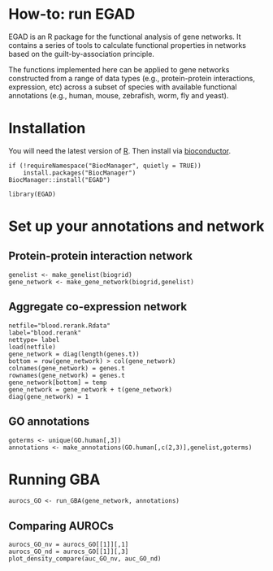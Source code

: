 # How-to: run EGAD 

EGAD is an R package for the functional analysis of gene networks. It contains a series of tools to calculate functional properties in networks based on the guilt-by-association principle. 

The functions implemented here can be applied to gene networks constructed from a range of data types (e.g., protein-protein interactions, expression, etc) across a subset of species with available functional annotations (e.g., human, mouse, zebrafish, worm, fly and yeast).

# Installation
You will need the latest version of [R](https://cran.r-project.org/). Then install via [bioconductor](http://bioconductor.org/). 
```{}
if (!requireNamespace("BiocManager", quietly = TRUE))
    install.packages("BiocManager")
BiocManager::install("EGAD")

library(EGAD)
```
# Set up your annotations and network  
## Protein-protein interaction network 
```{}
genelist <- make_genelist(biogrid)
gene_network <- make_gene_network(biogrid,genelist)
```

## Aggregate co-expression network 
```{}
netfile="blood.rerank.Rdata"
label="blood.rerank"
nettype= label
load(netfile)
gene_network = diag(length(genes.t))
bottom = row(gene_network) > col(gene_network)
colnames(gene_network) = genes.t
rownames(gene_network) = genes.t
gene_network[bottom] = temp
gene_network = gene_network + t(gene_network)
diag(gene_network) = 1
```

## GO annotations 
```{}
goterms <- unique(GO.human[,3])
annotations <- make_annotations(GO.human[,c(2,3)],genelist,goterms)
```

# Running GBA 
```{}
aurocs_GO <- run_GBA(gene_network, annotations)
```

## Comparing AUROCs
```{}
aurocs_GO_nv = aurocs_GO[[1]][,1]
aurocs_GO_nd = aurocs_GO[[1]][,3]
plot_density_compare(auc_GO_nv, auc_GO_nd) 
```


